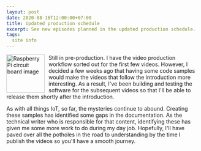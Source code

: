 ```yaml
---
layout: post
date: 2020-08-16T12:00:00+07:00
title: Updated production schedule
excerpt: See new episodes planned in the updated production schedule.
tags:
  site info
---
```

<img style="float: left; margin-right: 10px; height:100px; width: 100px;" src="/images/320px-Raspberry_Pi.jpg"
alt="Raspberry Pi circuit board image" title="The Raspberry Pi that will be the first thing to add to my Internet of Things. This image is licensed under the Creative Commons Attribution-Share Alike 3.0 Unported license. " />

Still in pre-production. I have the video production workflow sorted out for the
first few videos. However, I decided a few weeks ago that having some code samples would
make the videos that follow the introduction more interesting. As a result, I've
been building and testing the software for the subsequent videos so that I'll
be able to release them shortly after the introduction.

As with all things IoT, so far, the mysteries continue to abound. Creating these
samples has identified some gaps in the documentation. As the technical writer
who is responsible for that content, identifying these has given me some more
work to do during my day job. Hopefully, I'll have paved over all the potholes
in the road to understanding by the time I publish the videos so you'll have a
smooth journey.
